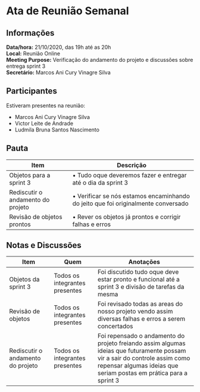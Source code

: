 # Ata de Reunião Semanal

## Informações
**Data/hora:** 21/10/2020, das 19h até as 20h  
**Local:** Reunião Online  
**Meeting Purpose:** Verificação do andamento do projeto e discussões sobre entrega sprint 3  
**Secretário:** Marcos Ani Cury Vinagre Silva 

## Participantes
Estiveram presentes na reunião:
- Marcos Ani Cury Vinagre Silva
- Victor Leite de Andrade
- Ludmila Bruna Santos Nascimento 

## Pauta

Item | Descrição
---- | ----
Objetos para a sprint 3 | • Tudo oque deveremos fazer e entregar até o dia da sprint 3 <br>
Rediscutir o andamento do projeto | • Verificar se nós estamos encaminhando do jeito que foi originalmente conversado <br>
Revisão de objetos prontos | • Rever os objetos já prontos e corrigir falhas e erros <br>

## Notas e Discussões
Item | Quem | Anotações |
---- | ---- | ---- |
Objetos da sprint 3 | Todos os integrantes presentes | Foi discutido tudo oque deve estar pronto e funcional até a sprint 3 e divisão de tarefas da mesma |
Revisão de objetos | Todos os integrantes presentes | Foi revisado todas as areas do nosso projeto vendo assim diversas falhas e erros a serem concertados
Rediscutir o andamento do projeto | Todos os integrantes presentes | Foi repensado o andamento do projeto freiando assim algumas ideias que futuramente possam vir a sair do controle assim como repensar algumas ideias que seriam postas em prática para a sprint 3

